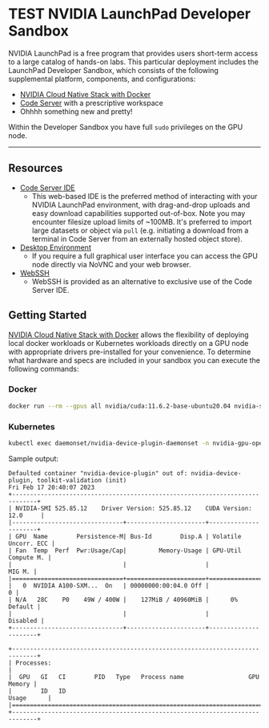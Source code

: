 # TEST NVIDIA LaunchPad Developer Sandbox

NVIDIA LaunchPad is a free program that provides users short-term access to a large catalog of hands-on labs. This particular deployment includes the LaunchPad Developer Sandbox, which consists of the following supplemental platform, components, and configurations:

- [NVIDIA Cloud Native Stack with Docker](https://github.com/NVIDIA/cloud-native-stack/tree/master/playbooks)
- [Code Server](https://github.com/coder/code-server/) with a prescriptive workspace
- Ohhhh something new and pretty!

Within the Developer Sandbox you have full `sudo` privileges on the GPU node.

---

## Resources

- [Code Server IDE](https://68699ee7-67c1-e26b-e7a8-8c7f7d3919a8.nvidialaunchpad.com/code/)
    - This web-based IDE is the preferred method of interacting with your NVIDIA LaunchPad environment, with drag-and-drop uploads and easy download capabilities supported out-of-box. Note you may encounter filesize upload limits of ~100MB. It's preferred to import large datasets or object via `pull` (e.g. initiating a download from a terminal in Code Server from an externally hosted object store).
- [Desktop Environment](https://68699ee7-67c1-e26b-e7a8-8c7f7d3919a8.nvidialaunchpad.com/novnc2/vnc.html?resize=scale&path=novnc2/wesockify)
    - If you require a full graphical user interface you can access the GPU node directly via NoVNC and your web browser.
- [WebSSH](https://68699ee7-67c1-e26b-e7a8-8c7f7d3919a8.nvidialaunchpad.com/ssh/host/)
    - WebSSH is provided as an alternative to exclusive use of the Code Server IDE.


## Getting Started

[NVIDIA Cloud Native Stack with Docker](https://github.com/NVIDIA/cloud-native-stack/tree/master/playbooks) allows the flexibility of deploying local docker workloads or Kubernetes workloads directly on a GPU node with appropriate drivers pre-installed for your convenience. To determine what hardware and specs are included in your sandbox you can execute the following commands:

### Docker
```bash
docker run --rm --gpus all nvidia/cuda:11.6.2-base-ubuntu20.04 nvidia-smi
```

### Kubernetes
```bash
kubectl exec daemonset/nvidia-device-plugin-daemonset -n nvidia-gpu-operator -- nvidia-smi
```

Sample output:
```
Defaulted container "nvidia-device-plugin" out of: nvidia-device-plugin, toolkit-validation (init)
Fri Feb 17 20:40:07 2023       
+-----------------------------------------------------------------------------+
| NVIDIA-SMI 525.85.12    Driver Version: 525.85.12    CUDA Version: 12.0     |
|-------------------------------+----------------------+----------------------+
| GPU  Name        Persistence-M| Bus-Id        Disp.A | Volatile Uncorr. ECC |
| Fan  Temp  Perf  Pwr:Usage/Cap|         Memory-Usage | GPU-Util  Compute M. |
|                               |                      |               MIG M. |
|===============================+======================+======================|
|   0  NVIDIA A100-SXM...  On   | 00000000:00:04.0 Off |                    0 |
| N/A   28C    P0    49W / 400W |    127MiB / 40960MiB |      0%      Default |
|                               |                      |             Disabled |
+-------------------------------+----------------------+----------------------+
                                                                               
+-----------------------------------------------------------------------------+
| Processes:                                                                  |
|  GPU   GI   CI        PID   Type   Process name                  GPU Memory |
|        ID   ID                                                   Usage      |
|=============================================================================|
+-----------------------------------------------------------------------------+
```
